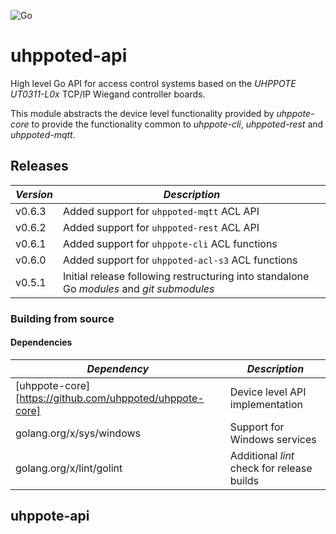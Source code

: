 ![Go](https://github.com/uhppoted/uhppoted-api/workflows/Go/badge.svg)

# uhppoted-api

High level Go API for access control systems based on the *UHPPOTE UT0311-L0x* TCP/IP Wiegand controller boards. 

This module
abstracts the device level functionality provided by *uhppote-core* to provide the functionality common to *uhppote-cli*, 
*uhppoted-rest* and *uhppoted-mqtt*.

## Releases

| *Version* | *Description*                                                                             |
| --------- | ----------------------------------------------------------------------------------------- |
| v0.6.3    | Added support for `uhppoted-mqtt` ACL API                                                 |
| v0.6.2    | Added support for `uhppoted-rest` ACL API                                                 |
| v0.6.1    | Added support for `uhppote-cli` ACL functions                                             |
| v0.6.0    | Added support for `uhppoted-acl-s3` ACL functions                                         |
| v0.5.1    | Initial release following restructuring into standalone Go *modules* and *git submodules* |

### Building from source

#### Dependencies

| *Dependency*                                             | *Description*                                          |
| -------------------------------------------------------- | ------------------------------------------------------ |
| [uhppote-core][https://github.com/uhppoted/uhppote-core] | Device level API implementation                        |
| golang.org/x/sys/windows                                 | Support for Windows services                           |
| golang.org/x/lint/golint                                 | Additional *lint* check for release builds             |

## uhppote-api


